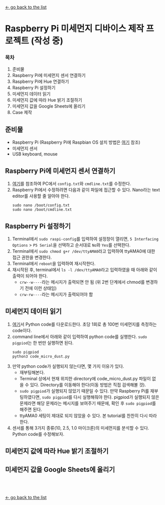 [← go back to the list](README.md)

# Raspberry Pi 미세먼지 디바이스 제작 프로젝트 (작성 중)
### 목차
1. 준비물
1. Raspberry Pi에 미세먼지 센서 연결하기
1. Raspberry Pi에 Hue 연결하기
1. Raspberry Pi 설정하기
1. 미세먼지 데이터 읽기
1. 미세먼지 값에 따라 Hue 밝기 조절하기
1. 미세먼지 값을 Google Sheets에 올리기
1. Case 제작

## 준비물
- Raspberry Pi (Raspberry Pi에 Raspbian OS 설치 방법은 [여기](Raspbian.md) 참조)
- 미세먼지 센서
- USB keyboard, mouse

## Raspberry Pi에 미세먼지 센서 연결하기
1. [여기](Raspbian.md)를 참조하여 PC에서 `config.txt`와 `cmdline.txt`를 수정한다.
1. Raspberry Pi에서 수정하려면 다음과 같이 파일에 접근할 수 있다. Nano라는 text editor를 사용할 줄 알아야 한다.
	```
	sudo nano /boot/config.txt
	sudo nano /boot/cmdline.txt
	```

## Raspberry Pi 설정하기
1. Terminal에서 `sudo raspi-config`를 입력하여 설정창이 열리면, `5 Interfacing Options` > `P5 Serial`을 선택하고 순서대로 `No`와 `Yes`를 선택한다.
1. Terminal에서 `sudo chmod g+r /dev/ttyAMA0`라고 입력하여 ttyAMA0에 대한 접근 권한을 변경한다.
1. Terminal에서 `reboot`을 입력하여 재시작한다.
1. 재시작된 후, terminal에서 `ls -l /dev/ttyAMA0`라고 입력하였을 때 아래와 같이 출력이 되어야 한다.
	- `crw--w----`라는 메시지가 출력되면 안 됨 (위 2번 단계에서 chmod를 변경하기 전에 이런 상태임)
	- `crw-rw----`라는 메시지가 출력되어야 함

## 미세먼지 데이터 읽기
1. [여기](files/code_micro_dust.py)서 Python code를 다운로드한다. 초당 1회로 총 100번 미세먼지를 측정하는 code이다.
1. command line에서 아래와 같이 입력하여 python code를 실행한다. `sudo pigpiod`는 한 번만 실행하면 된다.
	```
	sudo pigpiod
	python3 code_micro_dust.py
	```
1. 만약 python code가 실행되지 않는다면, 몇 가지 이유가 있다.
	- 재부팅해본다.
	- Terminal 상에서 현재 위치한 directory에 code_micro_dust.py 파일이 없을 수 있다. Directory를 이동해야 한다(이동 방법은 직접 검색해볼 것).
	- `sudo pigpiod`가 실행되지 않았기 때문일 수 있다. 만약 Raspberry Pi를 재부팅하였다면, `sudo pigpiod`를 다시 실행해줘야 한다. pigpiod가 실행되지 않은 문제라면 해당 문제라는 메시지를 보여주기 때문에, 확인 후 `sudo pigpiod`를 해주면 된다.
	- ttyAMA0 세팅이 제대로 되지 않았을 수 있다. 본 tutorial를 찬찬히 다시 따라한다.
1. 센서를 통해 3가지 종류(10, 2.5, 1.0 마이크론)의 미세먼지를 분석할 수 있다. Python code를 수정해보자.

## 미세먼지 값에 따라 Hue 밝기 조절하기

## 미세먼지 값을 Google Sheets에 올리기

<br><br><br>
[← go back to the list](https://HandongHCI.github.io/Tutorials)
